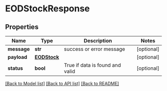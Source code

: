 # EODStockResponse

## Properties
Name | Type | Description | Notes
------------ | ------------- | ------------- | -------------
**message** | **str** | success or error message | [optional] 
**payload** | [**EODStock**](EODStock.md) |  | [optional] 
**status** | **bool** | True if data is found and valid | [optional] 

[[Back to Model list]](../README.md#documentation-for-models) [[Back to API list]](../README.md#documentation-for-api-endpoints) [[Back to README]](../README.md)


